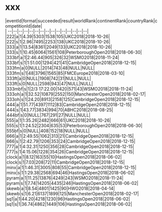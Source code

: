 # xxx


|eventId|format|succeeded|result|worldRank|continentRank|countryRank|competitionId|date|  
|	--|--|--|--|--|--|--|--|--|--|--|--|--|--|--|  
|222|a|1|4.39|5303|1538|105|UKC2018|2018-10-26|  
|222|s|1|2.96|7495|2253|138|UKC2018|2018-10-26|  
|333|a|1|13.54|8361|2049|133|UKC2018|2018-10-26|  
|333|s|1|10.45|6064|1561|108|PeterboroughOpen2018|2018-06-30|  
|333bf|a|1|2:46.44|905|326|32|WSMO2018|2018-11-24|  
|333bf|s|1|1:51.00|1294|421|41|CambridgeOpen2018|2018-12-15|  
|333fm|a|0|NULL|2014|743|48|NULL|NULL|  
|333fm|s|1|48|3796|1565|85|FMCEurope2018|2018-03-10|  
|333ft|a|0|NULL|1908|742|31|NULL|NULL|  
|333ft|s|0|NULL|2598|943|47|NULL|NULL|  
|333mbf|s|1|2/3 17:22.00|1420|571|43|WSMO2018|2018-11-24|  
|333oh|a|1|32.52|10879|2552|150|ManchesterOpen2018|2018-02-17|  
|333oh|s|1|24.20|8913|2158|125|CambridgeOpen2018|2018-12-15|  
|444|a|1|51.77|4397|1112|83|CambridgeOpen2018|2018-12-15|  
|444|s|1|43.77|3834|994|70|ABHC2018|2018-08-25|  
|444bf|s|0|NULL|767|291|27|NULL|NULL|  
|555|a|1|1:35.26|2482|666|61|UKC2018|2018-10-26|  
|555|s|1|1:24.52|2304|635|53|PeterboroughOpen2018|2018-06-30|  
|555bf|s|0|NULL|408|152|18|NULL|NULL|  
|666|a|1|2:49.55|1062|313|21|CambridgeOpen2018|2018-12-15|  
|666|s|1|2:42.79|1206|353|24|CambridgeOpen2018|2018-12-15|  
|777|a|1|4:32.31|1250|356|28|CambridgeOpen2018|2018-12-15|  
|777|s|1|4:15.06|1228|354|26|CambridgeOpen2018|2018-12-15|  
|clock|a|1|8.12|163|55|10|HastingsOpen2018|2018-06-02|  
|clock|s|1|7.03|208|72|11|CambridgeOpen2018|2018-12-15|  
|minx|a|1|1:46.31|3005|808|55|CambridgeOpen2018|2018-12-15|  
|minx|s|1|1:29.38|2568|694|46|HastingsOpen2018|2018-06-02|  
|pyram|a|1|11.25|13876|4249|243|WSMO2018|2018-11-24|  
|pyram|s|1|7.74|14205|4435|246|HastingsOpen2018|2018-06-02|  
|skewb|a|1|8.54|4801|1425|90|HWO2018|2018-04-14|  
|skewb|s|1|6.21|6137|1899|125|ManchesterOpen2018|2018-02-17|  
|sq1|a|1|44.20|4218|1230|96|HastingsOpen2018|2018-06-02|  
|sq1|s|1|36.74|4862|1449|106|HastingsOpen2018|2018-06-02|  
